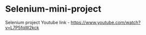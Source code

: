 # Selenium-mini-project
Selenium project 
Youtube link - https://www.youtube.com/watch?v=L7P5fqW2kck

